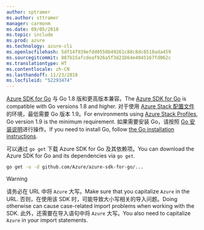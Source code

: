 ```yaml
---
author: sptramer
ms.author: sttramer
manager: carmonm
ms.date: 09/05/2018
ms.topic: include
ms.prod: azure
ms.technology: azure-cli
ms.openlocfilehash: 5df14f939efdd0550b49261c88c8dc6518ada459
ms.sourcegitcommit: 887b15afcdeaf926a5f3d21b64e4045167fd062c
ms.translationtype: HT
ms.contentlocale: zh-CN
ms.lasthandoff: 11/23/2018
ms.locfileid: "52293474"
---
```

<span data-ttu-id="1b811-101">[Azure SDK for Go](https://github.com/Azure/azure-sdk-for-go) 与 Go 1.8 版和更高版本兼容。</span><span class="sxs-lookup"><span data-stu-id="1b811-101">The [Azure SDK for Go](https://github.com/Azure/azure-sdk-for-go) is compatible with Go versions 1.8 and higher.</span></span> <span data-ttu-id="1b811-102">对于使用 [Azure Stack 配置文件](/azure/azure-stack/user/azure-stack-version-profiles-go)的环境，最低需要 Go 版本 1.9。</span><span class="sxs-lookup"><span data-stu-id="1b811-102">For environments using [Azure Stack Profiles](/azure/azure-stack/user/azure-stack-version-profiles-go), Go version 1.9 is the minimum requirement.</span></span>
<span data-ttu-id="1b811-103">如果需要安装 Go，请按照 [Go 安装说明](https://golang.org/doc/install)进行操作。</span><span class="sxs-lookup"><span data-stu-id="1b811-103">If you need to install Go, follow [the Go installation instructions](https://golang.org/doc/install).</span></span>

<span data-ttu-id="1b811-104">可以通过 `go get` 下载 Azure SDK for Go 及其依赖项。</span><span class="sxs-lookup"><span data-stu-id="1b811-104">You can download the Azure SDK for Go and its dependencies via `go get`.</span></span>

```bash
go get -u -d github.com/Azure/azure-sdk-for-go/...
```

> [!WARNING]
> <span data-ttu-id="1b811-105">请务必在 URL 中将 `Azure` 大写。</span><span class="sxs-lookup"><span data-stu-id="1b811-105">Make sure that you capitalize `Azure` in the URL.</span></span> <span data-ttu-id="1b811-106">否则，在使用该 SDK 时，可能导致大小写相关的导入问题。</span><span class="sxs-lookup"><span data-stu-id="1b811-106">Doing otherwise can cause case-related import problems when working with the SDK.</span></span> <span data-ttu-id="1b811-107">此外，还需要在导入语句中将 `Azure` 大写。</span><span class="sxs-lookup"><span data-stu-id="1b811-107">You also need to capitalize `Azure` in your import statements.</span></span>
